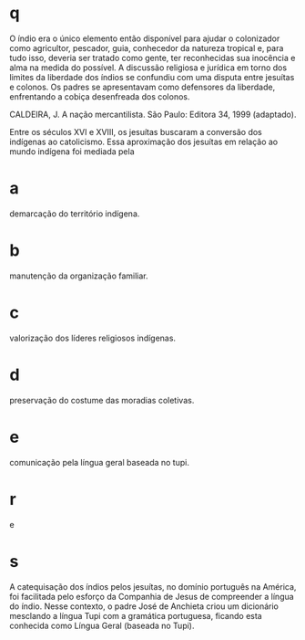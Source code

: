 # q
O índio era o único elemento então disponível para ajudar o colonizador como agricultor, pescador, guia, conhecedor da natureza tropical e, para tudo isso, deveria ser tratado como gente, ter reconhecidas sua inocência e alma na medida do possível. A discussão religiosa e jurídica em torno dos limites da liberdade dos índios se confundiu com uma disputa entre jesuítas e colonos. Os padres se apresentavam como defensores da liberdade, enfrentando a cobiça desenfreada dos colonos.

CALDEIRA, J. A nação mercantilista. São Paulo: Editora 34, 1999 (adaptado).

Entre os séculos XVI e XVIII, os jesuítas buscaram a conversão dos indígenas ao catolicismo. Essa aproximação dos jesuítas em relação ao mundo indígena foi mediada pela

# a
demarcação do território indígena.

# b
manutenção da organização familiar.

# c
valorização dos líderes religiosos indígenas.

# d
preservação do costume das moradias coletivas.

# e
comunicação pela língua geral baseada no tupi.

# r
e

# s
A catequisação dos índios pelos jesuítas, no domínio português na América, foi facilitada pelo esforço da Companhia de Jesus de compreender a língua do índio. Nesse contexto, o padre José de Anchieta criou um dicionário mesclando a língua Tupi com a gramática portuguesa, ficando esta conhecida como Língua Geral (baseada no Tupi).
